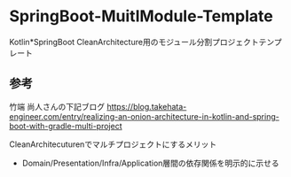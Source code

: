 # SpringBoot-MuitlModule-Template
Kotlin*SpringBoot CleanArchitecture用のモジュール分割プロジェクトテンプレート

## 参考
竹端 尚人さんの下記ブログ
https://blog.takehata-engineer.com/entry/realizing-an-onion-architecture-in-kotlin-and-spring-boot-with-gradle-multi-project

CleanArchitecuturenでマルチプロジェクトにするメリット
* Domain/Presentation/Infra/Application層間の依存関係を明示的に示せる
